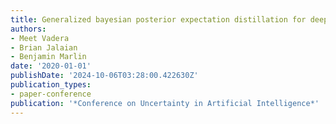 ```yaml
---
title: Generalized bayesian posterior expectation distillation for deep neural networks
authors:
- Meet Vadera
- Brian Jalaian
- Benjamin Marlin
date: '2020-01-01'
publishDate: '2024-10-06T03:28:00.422630Z'
publication_types:
- paper-conference
publication: '*Conference on Uncertainty in Artificial Intelligence*'
---
```

